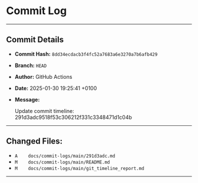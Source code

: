 # Commit Log

---

## Commit Details

- **Commit Hash:**   `8dd34ecdacb3f4fc52a7683a6e3270a7b6afb429`
- **Branch:**        `HEAD`
- **Author:**        GitHub Actions
- **Date:**          2025-01-30 19:25:41 +0100
- **Message:**

  Update commit timeline: 291d3adc9518f53c306212f331c3348471d1c04b

---

## Changed Files:

- `A	docs/commit-logs/main/291d3adc.md`
- `M	docs/commit-logs/main/README.md`
- `M	docs/commit-logs/main/git_timeline_report.md`

---
